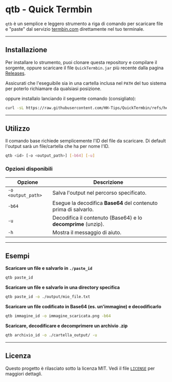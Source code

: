 # qtb - Quick Termbin

`qtb` è un semplice e leggero strumento a riga di comando per scaricare file e "paste" dal servizio [termbin.com](https://termbin.com) direttamente nel tuo terminale.

---

## Installazione

Per installare lo strumento, puoi clonare questa repository e compilare il sorgente, oppure scaricare il file `QuickTermbin.jar` più recente dalla pagina [Releases](https://github.com/HH-Tips/QuickTermbin/releases).

Assicurati che l'eseguibile sia in una cartella inclusa nel `PATH` del tuo sistema per poterlo richiamare da qualsiasi posizione.

oppure installalo lanciando il seguente comando (consigliato):
```bash
curl -sL https://raw.githubusercontent.com/HH-Tips/QuickTermbin/refs/heads/main/install.sh | sudo bash
```
---

## Utilizzo

Il comando base richiede semplicemente l'ID del file da scaricare. Di default l'output sarà un file/cartella che ha per nome l'ID.

```bash
qtb <id> [-o <output_path>] [-b64] [-u]
```

### Opzioni disponibili

| Opzione            | Descrizione                                                     |
| ------------------ | --------------------------------------------------------------- |
| `-o <output_path>` | Salva l'output nel percorso specificato.                         |
| `-b64`             | Esegue la decodifica **Base64** del contenuto prima di salvarlo. |
| `-u`               | Decodifica il contenuto (Base64) e lo **decomprime** (unzip).   |
| `-h`               | Mostra il messaggio di aiuto.                                   |

---

## Esempi

**Scaricare un file e salvarlo in `./paste_id`**
```bash
qtb paste_id
```

**Scaricare un file e salvarlo in una directory specifica**
```bash
qtb paste_id -o ./output/mio_file.txt
```

**Scaricare un file codificato in Base64 (es. un'immagine) e decodificarlo**
```bash
qtb immagine_id -o immagine_scaricata.png -b64
```

**Scaricare, decodificare e decomprimere un archivio .zip**
```bash
qtb archivio_id -o ./cartella_output/ -u
```

---

## Licenza


Questo progetto è rilasciato sotto la licenza MIT. Vedi il file [`LICENSE`](https://github.com/HH-Tips/QuickTermBin/blob/main/LICENSE) per maggiori dettagli.
